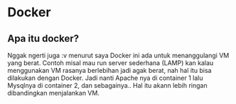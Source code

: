 # Docker

## Apa itu docker?

Nggak ngerti juga :v menurut saya Docker ini ada untuk menanggulangi VM yang berat. Contoh misal mau run server sederhana (LAMP) kan kalau menggunakan VM rasanya berlebihan jadi agak berat, nah hal itu bisa dilakukan dengan Docker. Jadi nanti Apache nya di container 1 lalu Mysqlnya di container 2, dan sebagainya.. Hal itu akann lebih ringan dibandingkan menjalankan VM.
